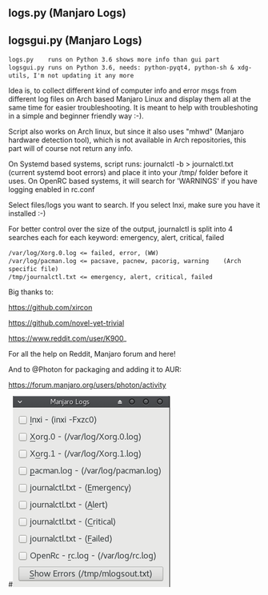 ## logs.py (Manjaro Logs)
## logsgui.py (Manjaro Logs)

    logs.py    runs on Python 3.6 shows more info than gui part
    logsgui.py runs on Python 3.6, needs: python-pyqt4, python-sh & xdg-utils, I'm not updating it any more

Idea is, to collect different kind of computer info and error msgs from different log files on Arch based Manjaro Linux and display them all at the same time for easier troubleshooting. It is meant to help with troubleshoting in a simple and beginner friendly way :-).

Script also works on Arch linux, but since it also uses "mhwd" (Manjaro hardware detection tool), which is not available in Arch repositories, this part will of course not return any info. 

On Systemd based systems, script runs: journalctl -b > journalctl.txt (current systemd boot errors) and place it into your /tmp/ folder before it uses.
On OpenRC based systems, it will search for 'WARNINGS' if you have logging enabled in rc.conf

Select files/logs you want to search. If you select Inxi, make sure you have it installed :-)

For better control over the size of the output, journalctl is split into 4 searches each for each keyword: emergency, alert, critical, failed

    /var/log/Xorg.0.log <= failed, error, (WW)
    /var/log/pacman.log <= pacsave, pacnew, pacorig, warning    (Arch specific file)
    /tmp/journalctl.txt <= emergency, alert, critical, failed

Big thanks to:

https://github.com/xircon

https://github.com/novel-yet-trivial

https://www.reddit.com/user/K900_

For all the help on Reddit, Manjaro forum and here!

And to @Photon for packaging and adding it to AUR:

https://forum.manjaro.org/users/photon/activity

#![alt tag](https://raw.githubusercontent.com/AlManja/logs.py/master/mlogs02.png)
